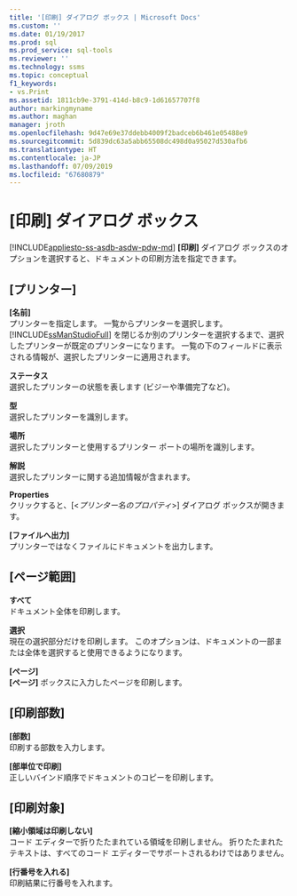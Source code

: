 ```yaml
---
title: '[印刷] ダイアログ ボックス | Microsoft Docs'
ms.custom: ''
ms.date: 01/19/2017
ms.prod: sql
ms.prod_service: sql-tools
ms.reviewer: ''
ms.technology: ssms
ms.topic: conceptual
f1_keywords:
- vs.Print
ms.assetid: 1811cb9e-3791-414d-b8c9-1d61657707f8
author: markingmyname
ms.author: maghan
manager: jroth
ms.openlocfilehash: 9d47e69e37ddebb4009f2badceb6b461e05488e9
ms.sourcegitcommit: 5d839dc63a5abb65508dc498d0a95027d530afb6
ms.translationtype: HT
ms.contentlocale: ja-JP
ms.lasthandoff: 07/09/2019
ms.locfileid: "67680879"
---
```

# <a name="print-dialog-box"></a>[印刷] ダイアログ ボックス
[!INCLUDE[appliesto-ss-asdb-asdw-pdw-md](../../includes/appliesto-ss-asdb-asdw-pdw-md.md)]
**[印刷]** ダイアログ ボックスのオプションを選択すると、ドキュメントの印刷方法を指定できます。  
  
## <a name="printer"></a>[プリンター]  
**[名前]**  
プリンターを指定します。 一覧からプリンターを選択します。 [!INCLUDE[ssManStudioFull](../../includes/ssmanstudiofull-md.md)] を閉じるか別のプリンターを選択するまで、選択したプリンターが既定のプリンターになります。 一覧の下のフィールドに表示される情報が、選択したプリンターに適用されます。  
  
**ステータス**  
選択したプリンターの状態を表します (ビジーや準備完了など)。  
  
**型**  
選択したプリンターを識別します。  
  
**場所**  
選択したプリンターと使用するプリンター ポートの場所を識別します。  
  
**解説**  
選択したプリンターに関する追加情報が含まれます。  
  
**Properties**  
クリックすると、[\<*プリンター名のプロパティ*>] ダイアログ ボックスが開きます。  
  
**[ファイルへ出力]**  
プリンターではなくファイルにドキュメントを出力します。  
  
## <a name="page-range"></a>[ページ範囲]  
**すべて**  
ドキュメント全体を印刷します。  
  
**選択**  
現在の選択部分だけを印刷します。 このオプションは、ドキュメントの一部または全体を選択すると使用できるようになります。  
  
**[ページ]**  
**[ページ]** ボックスに入力したページを印刷します。  
  
## <a name="copies"></a>[印刷部数]  
**[部数]**  
印刷する部数を入力します。  
  
**[部単位で印刷]**  
正しいバインド順序でドキュメントのコピーを印刷します。  
  
## <a name="print-what"></a>[印刷対象]  
**[縮小領域は印刷しない]**  
コード エディターで折りたたまれている領域を印刷しません。 折りたたまれたテキストは、すべてのコード エディターでサポートされるわけではありません。  
  
**[行番号を入れる]**  
印刷結果に行番号を入れます。  
  
